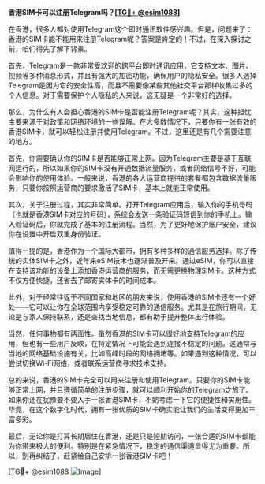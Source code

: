 **香港SIM卡可以注册Telegram吗？[[TG💪+ @esim1088](https://t.me/s/esim1088)]**

在香港，很多人都对使用Telegram这个即时通讯软件感兴趣。但是，问题来了：香港的SIM卡能不能用来注册Telegram呢？答案是肯定的！不过，在深入探讨之前，咱们得先了解下背景。

首先，Telegram是一款非常受欢迎的跨平台即时通讯应用，它支持文本、图片、视频等多种消息形式，并且有强大的加密功能，确保用户的隐私安全。很多人选择Telegram是因为它的安全性高，而且不需要像某些其他社交平台那样收集过多的个人信息。对于需要保护个人隐私的人来说，这无疑是一个非常好的选择。

那么，为什么有人会担心香港的SIM卡是否能注册Telegram呢？其实，这种担忧主要来源于对政策和网络环境的一些误解。在大多数情况下，只要你有一张有效的香港SIM卡，就可以轻松注册并使用Telegram。不过，这里还是有几个需要注意的地方。

首先，你需要确认你的SIM卡是否能够正常上网。因为Telegram主要是基于互联网运行的，所以如果你的SIM卡没有开通数据流量服务，或者网络信号不好，可能会影响你的使用体验。一般来说，香港的各大运营商提供的套餐都包含数据流量服务，只要你按照运营商的要求激活了SIM卡，基本上就能正常使用。

其次，关于注册过程，其实非常简单。打开Telegram应用后，输入你的手机号码（也就是香港SIM卡对应的号码），系统会发送一条验证码短信到你的手机上。输入验证码后，你就完成了基本的注册流程。当然，为了更好地保护账户安全，建议你在设置中开启双重身份验证。

值得一提的是，香港作为一个国际大都市，拥有多种多样的通信服务选择。除了传统的实体SIM卡之外，近年来eSIM技术也逐渐普及开来。通过eSIM，你可以直接在支持该功能的设备上添加香港运营商的服务，而无需更换物理SIM卡。这种方式不仅方便快捷，还省去了邮寄实体卡的时间成本。

此外，对于经常往返于不同国家和地区的朋友来说，使用香港的SIM卡还有一个好处——它可以让你在全球范围内享受稳定可靠的通信服务。尤其是在旅行期间，无论是与家人保持联系，还是查找当地信息，都有助于提升整体出行体验。

当然，任何事物都有两面性。虽然香港的SIM卡可以很好地支持Telegram的应用，但也有一些用户反映，在特定情况下可能会遇到连接不稳定的问题。这通常与当地的网络基础设施有关，比如高峰时段的网络拥堵等。如果遇到这种情况，可以尝试切换Wi-Fi网络，或者联系运营商寻求技术支持。

总的来说，香港的SIM卡完全可以用来注册和使用Telegram。只要你的SIM卡能够正常上网，并且遵循简单的注册步骤，就可以顺利开始你的Telegram之旅了。如果你还在犹豫要不要入手一张香港SIM卡，不妨考虑一下它的便捷性和实用性。毕竟，在这个数字化时代，拥有一张优质的SIM卡确实能让我们的生活变得更加丰富多彩。

最后，无论你是打算长期居住在香港，还是只是短期访问，一张合适的SIM卡都能为你带来极大的便利。特别是在紧急情况下，稳定的通信渠道显得尤为重要。所以，别再纠结了，赶紧给自己安排一张香港SIM卡吧！

[[TG💪+ @esim1088](https://t.me/s/esim1088) ![Image](https://i.postimg.cc/4NQfJmqS/Snipaste-2025-05-13-00-14-12.png)]